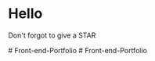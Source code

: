 # Hello 

Don't forgot to give a STAR

#   F r o n t - e n d - P o r t f o l i o 
 
 #   F r o n t - e n d - P o r t f o l i o 
 
 
